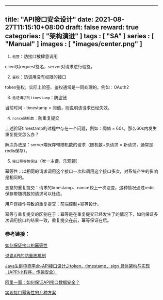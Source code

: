 
---
title: "API接口安全设计"
date: 2021-08-27T11:15:10+08:00
draft: false
reward: true
categories: [
"架构演进"
]
tags : [
"SA"
]
series : [
"Manual"
]
images : [
"images/center.png"
]
---

[comment]: <> (# API接口安全设计)

1. `验签`：防接口被肆意调用

client对request签名，server对请求进行验签。

2. `鉴权`：防调用没有权限的接口

token鉴权，实际上验签、鉴权通常是一同处理的，例如：OAuth2

3. `验证请求的timestamp`：防盗链

当前时间 - timestamp > 阈值，则说明该请求已经失效。

4. `nonce随机数`：防重复提交

上述验证timestamp的过程中存在一个问题，例如：阈值 = 60s，那么60s内发生重复提交怎么办？

解决办法是：server端保存带随机数的请求（随机数+原请求 = 新请求，通常是redis保存）。

5. `接口幂等性保证`（唯一主键、乐观锁）

幂等性：以相同的请求调用这个接口一次和调用这个接口多次，对系统产生的影响是相同的。

恶意的重复提交：请求的timestamp、nonce较上一次没变，这种情况通过redis保存带随机数的请求可以杜绝。

用户误操作导致的重复提交：前端控制+幂等设计。

幂等与重复提交的区别在于：幂等是在重复提交已经发生了的情况下，如何保证多次调用接口的结果一致，重复提交在前，幂等保证在后。

### 参考链接：

[如何保证接口的幂等性](https://segmentfault.com/a/1190000020172463)

[说说API的防重放机制](https://www.cnblogs.com/yjf512/p/6590890.html)

[Java生鲜电商平台-API接口设计之token、timestamp、sign 具体架构与实现（APP/小程序，传输安全）](https://www.cnblogs.com/jurendage/p/12653865.html)

[阿里一面：如何保证API接口数据安全？](https://mp.weixin.qq.com/s/p01MF3hA8vluVn53YltEOA)

[实现接口幂等性的几种方案](https://www.cnblogs.com/54chensongxia/p/12598944.html)
